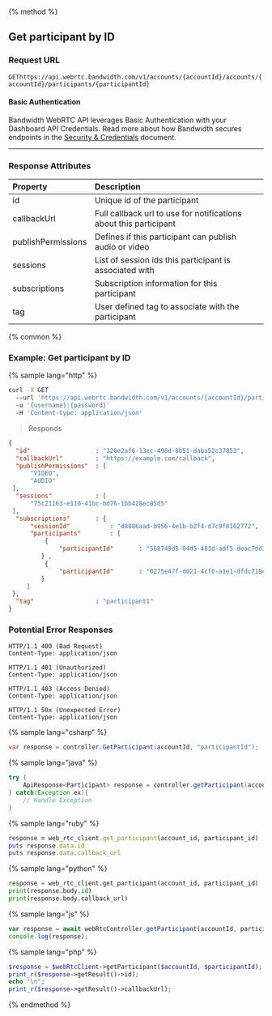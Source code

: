 {% method %}

## Get participant by ID


### Request URL
<code class="get">GET</code>`https://api.webrtc.bandwidth.com/v1/accounts/{accountId}/accounts/{accountId}/participants/{participantId}`

#### Basic Authentication

Bandwidth WebRTC API leverages Basic Authentication with your Dashboard API Credentials. Read more about how Bandwidth secures endpoints in the [Security & Credentials](../../../guides/accountCredentials.md) document.

---


### Response Attributes
| Property                    | Description                                                                                       
|:----------------------------|:--------------------------------------------------------------------------------------------------
| id                          | Unique id of the participant                                                                      
| callbackUrl                 | Full callback url to use for notifications about this participant                                 
| publishPermissions          | Defines if this participant can publish audio or video                                            
| sessions                    | List of session ids this participant is associated with                                           
| subscriptions               | Subscription information for this participant                                                     
| tag                         | User defined tag to associate with the participant                                                



{% common %}

### Example: Get participant by ID

{% sample lang="http" %}
```bash
curl -X GET 
  --url 'https://api.webrtc.bandwidth.com/v1/accounts/{accountId}/participants/{participantId}' 
  -u '{username}:{password}' 
  -H 'Content-type: application/json' 
```

> Responds

```json
{
  "id"                  : "320e2af6-13ec-498d-8b51-daba52c37853",
  "callbackUrl"         : "https://example.com/callback",
  "publishPermissions"  : [
      "VIDEO",
      "AUDIO"
 ],
  "sessions"            : [
      "75c21163-e110-41bc-bd76-1bb428ec85d5"
 ],
  "subscriptions"       : {
      "sessionId"           : "d8886aad-b956-4e1b-b2f4-d7c9f8162772",
      "participants"        : [
          {
              "participantId"       : "568749d5-04d5-483d-adf5-deac7dd3d521"
         } ,
          {
              "participantId"       : "0275e47f-dd21-4cf0-a1e1-dfdc719e73a7"
         } 
     ]
 },
  "tag"                 : "participant1"
}
```

### Potential Error Responses

```http
HTTP/1.1 400 (Bad Request)
Content-Type: application/json
```

```http
HTTP/1.1 401 (Unauthorized)
Content-Type: application/json
```

```http
HTTP/1.1 403 (Access Denied)
Content-Type: application/json
```

```http
HTTP/1.1 50x (Unexpected Error)
Content-Type: application/json
```

{% sample lang="csharp" %}

```csharp
var response = controller.GetParticipant(accountId, "participantId");
```

{% sample lang="java" %}

```java
try {
    ApiResponse<Participant> response = controller.getParticipant(accountId, "participantId");
} catch(Exception ex){
    // Handle Exception
}
```

{% sample lang="ruby" %}

```ruby
response = web_rtc_client.get_participant(account_id, participant_id)
puts response.data.id
puts response.data.callback_url
```

{% sample lang="python" %}

```python
response = web_rtc_client.get_participant(account_id, participant_id)
print(response.body.id)
print(response.body.callback_url)
```

{% sample lang="js" %}

```js
var response = await webRtcController.getParticipant(accountId, participantId);
console.log(response);
```

{% sample lang="php" %}

```php
$response = $webRtcClient->getParticipant($accountId, $participantId);
print_r($response->getResult()->id);
echo "\n";
print_r($response->getResult()->callbackUrl);
```

{% endmethod %}
